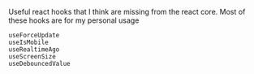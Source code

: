 Useful react hooks that I think are missing from the react core.
Most of these hooks are for my personal usage

```
useForceUpdate
useIsMobile
useRealtimeAgo
useScreenSize
useDebouncedValue
```
